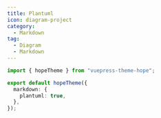 ```yaml
---
title: Plantuml
icon: diagram-project
category:
  - Markdown
tag:
  - Diagram
  - Markdown
---
```


<!-- @include: @md-enhance/guide/chart/plantuml.md#before -->

```ts twoslash {5} title=".vuepress/theme.ts"
import { hopeTheme } from "vuepress-theme-hope";

export default hopeTheme({
  markdown: {
    plantuml: true,
  },
});
```

<!-- @include: @md-enhance/guide/chart/plantuml.md#after -->
